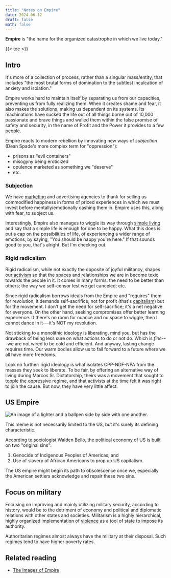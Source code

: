 ```yaml
---
title: "Notes on Empire"
date: 2024-06-12
draft: false
math: false
---
```


**Empire** is "the name for the organized catastrophe in which we live today."

{{< toc >}}

## Intro

It's more of a collection of process, rather than a singular
mass/entity, that includes "the most brutal forms of domination to the
subtlest inculcation of anxiety and isolation."

Empire works hard to maintain itself by separating us from our
capacities, preventing us from fully realizing them. When it creates
shame and fear, it also makes the solutions, making us dependent on its
systems. Its machinations have sucked the life out of all things borne
out of 10,000 passionate and brave things and walled them within the
false promise of safety and security, in the name of Profit and the
Power it provides to a few people.

Empire reacts to modern rebellion by innovating new ways of *subjection*
(Dean Spade's more complex term for "oppression"):

- prisons as "evil containers"
- misogyny being eroticized
- opulence marketed as something we "deserve"
- etc.

### Subjection

We have [marketing](/mr) and advertising agencies to thank for selling
us commodified happiness in forms of priced experiences in which we must invest
before mentally/emotionally cashing them in. Empire uses this, along
with fear, to subject us.

Interestingly, Empire also manages to wiggle its way through
[simple living](/simple-living) and say that a simple life is enough for
one to be happy. What this does is put a cap  on the possibilities of
life, of experiencing a wider range of emotions, by saying, "You should
be happy you're here." If that sounds good to you, that's alright. But
I'm checking out.

### Rigid radicalism

Rigid radicalism, while not exactly the opposite of joyful militancy,
shapes our [activism](/activism) so that the spaces and relationships we
are in become toxic towards the people in it. It comes in many forms:
the need to be better than others; the way we self-censor lest we get
canceled; etc.

Since rigid radicalism borrows ideals from the Empire and "requires"
them for revolution, it demands self-sacrifice, not for profit (that's
[capitalism](/capitalism)) but for the movement. I don't get the need
for self-sacrifice; it's a net negative for everyone. On the other hand,
seeking compromises offer better learning experience. If there's no room
for nuance and no space to wiggle, then I cannot dance in it---it's NOT
my revolution.

Not sticking to a monolithic ideology is liberating, mind you, but has
the drawback of being less sure on what actions to do or not do. Which
is *fine*---we are not wired to be cold and efficient. And anyway,
lasting change requires time. Our warm bodies allow us to fail forward
to a future where we all have more freedoms.

Look no further: rigid ideology is what isolates CPP-NDF-NPA from the
masses they seek to liberate. To be fair, by offering an alternative way
of living during Marcos Sr. Dictatorship, theirs was a movement that
sought to topple the oppressive regime, and that activists at the time
felt it was right to join the cause. But now, they have very little
affect.

## US Empire

![An image of a lighter and a ballpen side by side with one another.](/image/empire-steals.jpg)

This meme is not necessarily limited to the US, but it's surely its
defining characteristic.


According to sociologist Walden Bello, the political economy of US is
built on two "original sins":
1. Genocide of Indigenous Peoples of Americas; and
2. Use of slavery of African Americans to prop up US capitalism.

The US empire might begin its path to obsolescence once we, especially
the American settlers acknowledge and repair these two sins.

## Focus on military

Focusing on improving and mainly utilizing military security, according
to history, would be to the detriment of economy and political and
diplomatic relations with other states and societies. Militarism is a
highly hierarchical, highly organized implementation of [violence](/violence)
as a tool of state to impose its authority.

Authoritarian regimes almost always have the military at their disposal.
Such regimes tend to have higher poverty rates.

## Related reading

- [The Images of Empire](https://ykhong.substack.com/p/the-images-of-empire)
